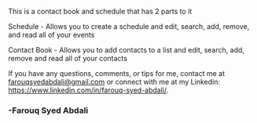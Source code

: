 This is a contact book and schedule that has 2 parts to it

Schedule - Allows you to create a schedule and edit, search, add, remove, and read all of your events

Contact Book - Allows you to add contacts to a list and edit, search, add, remove and read all of your contacts

If you have any questions, comments, or tips for me, contact me at farouqsyedabdali@gmail.com or connect with me at my Linkedin: https://www.linkedin.com/in/farouq-syed-abdali/.

### -Farouq Syed Abdali